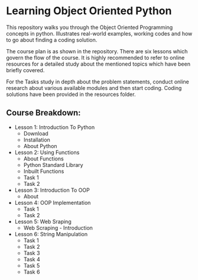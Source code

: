 # Learning Object Oriented Python

This repository walks you through the Object Oriented Programming concepts in python. Illustrates real-world examples, working codes and how to go about finding a coding solution.

The course plan is as shown in the repository. There are six lessons which govern the flow of the course. It is highly recommended to refer to online resources for a detailed study about the mentioned topics which have been briefly covered.

For the Tasks study in depth about the problem statements, conduct online research about various available modules and then start coding. Coding solutions have been provided in the resources folder. 


## Course Breakdown:



*   Lesson 1: Introduction To Python
    *   Download
    *   Installation
    *   About Python
*   Lesson 2: Using Functions
    *   About Functions
    *   Python Standard Library
    *   Inbuilt Functions
    *   Task 1
    *   Task 2
*   Lesson 3: Introduction To OOP
    *   About
*   Lesson 4: OOP Implementation
    *   Task 1 
    *   Task 2
*   Lesson 5: Web Sraping
    *   Web Scraping - Introduction 
*   Lesson 6: String Manipulation
    *   Task 1
    *   Task 2
    *   Task 3
    *   Task 4
    *   Task 5
    *   Task 6

